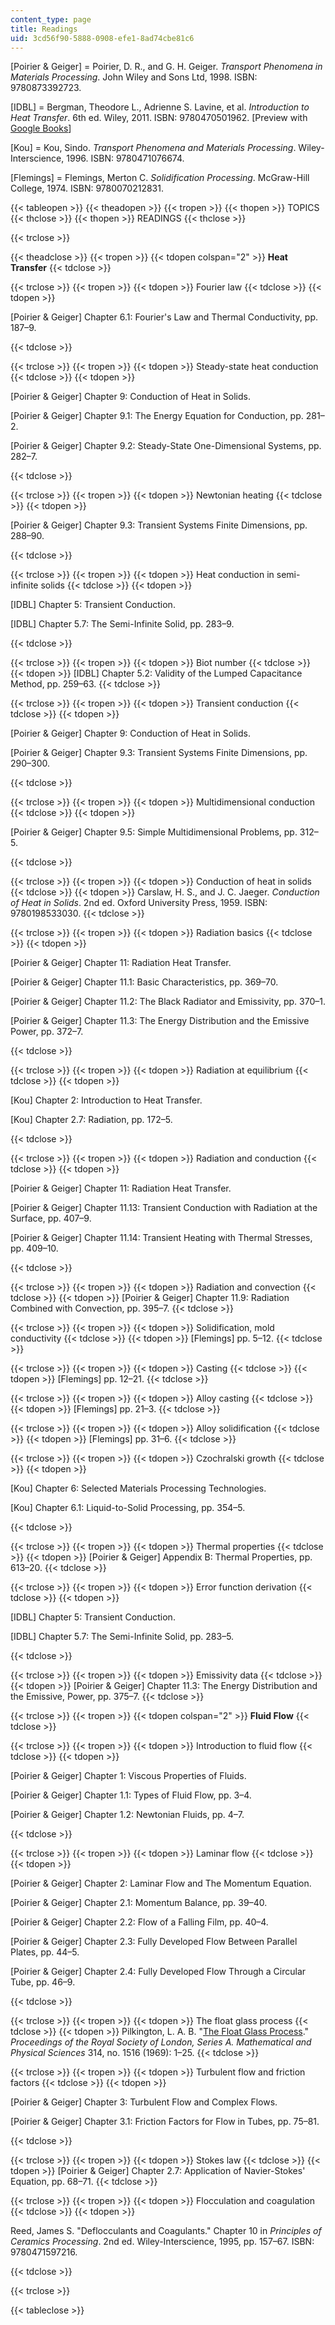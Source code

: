 ```yaml
---
content_type: page
title: Readings
uid: 3cd56f90-5888-0908-efe1-8ad74cbe81c6
---
```


\[Poirier & Geiger\] = Poirier, D. R., and G. H. Geiger. _Transport Phenomena in Materials Processing_. John Wiley and Sons Ltd, 1998. ISBN: 9780873392723.

\[IDBL\] = Bergman, Theodore L., Adrienne S. Lavine, et al. _Introduction to Heat Transfer_. 6th ed. Wiley, 2011. ISBN: 9780470501962. \[Preview with [Google Books](http://books.google.com/books?id=YBaNaLurTD4C&pg=PAfrontcover)\]

\[Kou\] = Kou, Sindo. _Transport Phenomena and Materials Processing_. Wiley-Interscience, 1996. ISBN: 9780471076674.

\[Flemings\] = Flemings, Merton C. _Solidification Processing_. McGraw-Hill College, 1974. ISBN: 9780070212831.

{{< tableopen >}}
{{< theadopen >}}
{{< tropen >}}
{{< thopen >}}
TOPICS
{{< thclose >}}
{{< thopen >}}
READINGS
{{< thclose >}}

{{< trclose >}}

{{< theadclose >}}
{{< tropen >}}
{{< tdopen colspan="2" >}}
**Heat Transfer**
{{< tdclose >}}

{{< trclose >}}
{{< tropen >}}
{{< tdopen >}}
Fourier law
{{< tdclose >}}
{{< tdopen >}}


\[Poirier & Geiger\] Chapter 6.1: Fourier's Law and Thermal Conductivity, pp. 187–9.


{{< tdclose >}}

{{< trclose >}}
{{< tropen >}}
{{< tdopen >}}
Steady-state heat conduction
{{< tdclose >}}
{{< tdopen >}}


\[Poirier & Geiger\] Chapter 9: Conduction of Heat in Solids.

\[Poirier & Geiger\] Chapter 9.1: The Energy Equation for Conduction, pp. 281–2.

\[Poirier & Geiger\] Chapter 9.2: Steady-State One-Dimensional Systems, pp. 282–7.


{{< tdclose >}}

{{< trclose >}}
{{< tropen >}}
{{< tdopen >}}
Newtonian heating
{{< tdclose >}}
{{< tdopen >}}


\[Poirier & Geiger\] Chapter 9.3: Transient Systems Finite Dimensions, pp. 288–90.


{{< tdclose >}}

{{< trclose >}}
{{< tropen >}}
{{< tdopen >}}
Heat conduction in semi-infinite solids
{{< tdclose >}}
{{< tdopen >}}


\[IDBL\] Chapter 5: Transient Conduction.

\[IDBL\] Chapter 5.7: The Semi-Infinite Solid, pp. 283–9.


{{< tdclose >}}

{{< trclose >}}
{{< tropen >}}
{{< tdopen >}}
Biot number
{{< tdclose >}}
{{< tdopen >}}
\[IDBL\] Chapter 5.2: Validity of the Lumped Capacitance Method, pp. 259–63.
{{< tdclose >}}

{{< trclose >}}
{{< tropen >}}
{{< tdopen >}}
Transient conduction
{{< tdclose >}}
{{< tdopen >}}


\[Poirier & Geiger\] Chapter 9: Conduction of Heat in Solids.

\[Poirier & Geiger\] Chapter 9.3: Transient Systems Finite Dimensions, pp. 290–300.


{{< tdclose >}}

{{< trclose >}}
{{< tropen >}}
{{< tdopen >}}
Multidimensional conduction
{{< tdclose >}}
{{< tdopen >}}


\[Poirier & Geiger\] Chapter 9.5: Simple Multidimensional Problems, pp. 312–5.


{{< tdclose >}}

{{< trclose >}}
{{< tropen >}}
{{< tdopen >}}
Conduction of heat in solids
{{< tdclose >}}
{{< tdopen >}}
Carslaw, H. S., and J. C. Jaeger. _Conduction of Heat in Solids_. 2nd ed. Oxford University Press, 1959. ISBN: 9780198533030.
{{< tdclose >}}

{{< trclose >}}
{{< tropen >}}
{{< tdopen >}}
Radiation basics
{{< tdclose >}}
{{< tdopen >}}


\[Poirier & Geiger\] Chapter 11: Radiation Heat Transfer.

\[Poirier & Geiger\] Chapter 11.1: Basic Characteristics, pp. 369–70.

\[Poirier & Geiger\] Chapter 11.2: The Black Radiator and Emissivity, pp. 370–1.

\[Poirier & Geiger\] Chapter 11.3: The Energy Distribution and the Emissive Power, pp. 372–7.


{{< tdclose >}}

{{< trclose >}}
{{< tropen >}}
{{< tdopen >}}
Radiation at equilibrium
{{< tdclose >}}
{{< tdopen >}}


\[Kou\] Chapter 2: Introduction to Heat Transfer.

\[Kou\] Chapter 2.7: Radiation, pp. 172–5.


{{< tdclose >}}

{{< trclose >}}
{{< tropen >}}
{{< tdopen >}}
Radiation and conduction
{{< tdclose >}}
{{< tdopen >}}


\[Poirier & Geiger\] Chapter 11: Radiation Heat Transfer.

\[Poirier & Geiger\] Chapter 11.13: Transient Conduction with Radiation at the Surface, pp. 407–9.

\[Poirier & Geiger\] Chapter 11.14: Transient Heating with Thermal Stresses, pp. 409–10.


{{< tdclose >}}

{{< trclose >}}
{{< tropen >}}
{{< tdopen >}}
Radiation and convection
{{< tdclose >}}
{{< tdopen >}}
\[Poirier & Geiger\] Chapter 11.9: Radiation Combined with Convection, pp. 395–7.
{{< tdclose >}}

{{< trclose >}}
{{< tropen >}}
{{< tdopen >}}
Solidification, mold conductivity
{{< tdclose >}}
{{< tdopen >}}
\[Flemings\] pp. 5–12.
{{< tdclose >}}

{{< trclose >}}
{{< tropen >}}
{{< tdopen >}}
Casting
{{< tdclose >}}
{{< tdopen >}}
\[Flemings\] pp. 12–21.
{{< tdclose >}}

{{< trclose >}}
{{< tropen >}}
{{< tdopen >}}
Alloy casting
{{< tdclose >}}
{{< tdopen >}}
\[Flemings\] pp. 21–3.
{{< tdclose >}}

{{< trclose >}}
{{< tropen >}}
{{< tdopen >}}
Alloy solidification
{{< tdclose >}}
{{< tdopen >}}
\[Flemings\] pp. 31–6.
{{< tdclose >}}

{{< trclose >}}
{{< tropen >}}
{{< tdopen >}}
Czochralski growth
{{< tdclose >}}
{{< tdopen >}}


\[Kou\] Chapter 6: Selected Materials Processing Technologies.

\[Kou\] Chapter 6.1: Liquid-to-Solid Processing, pp. 354–5.


{{< tdclose >}}

{{< trclose >}}
{{< tropen >}}
{{< tdopen >}}
Thermal properties
{{< tdclose >}}
{{< tdopen >}}
\[Poirier & Geiger\] Appendix B: Thermal Properties, pp. 613–20.
{{< tdclose >}}

{{< trclose >}}
{{< tropen >}}
{{< tdopen >}}
Error function derivation
{{< tdclose >}}
{{< tdopen >}}


\[IDBL\] Chapter 5: Transient Conduction.

\[IDBL\] Chapter 5.7: The Semi-Infinite Solid, pp. 283–5.


{{< tdclose >}}

{{< trclose >}}
{{< tropen >}}
{{< tdopen >}}
Emissivity data
{{< tdclose >}}
{{< tdopen >}}
\[Poirier & Geiger\] Chapter 11.3: The Energy Distribution and the Emissive, Power, pp. 375–7.
{{< tdclose >}}

{{< trclose >}}
{{< tropen >}}
{{< tdopen colspan="2" >}}
**Fluid Flow**
{{< tdclose >}}

{{< trclose >}}
{{< tropen >}}
{{< tdopen >}}
Introduction to fluid flow
{{< tdclose >}}
{{< tdopen >}}


\[Poirier & Geiger\] Chapter 1: Viscous Properties of Fluids.

\[Poirier & Geiger\] Chapter 1.1: Types of Fluid Flow, pp. 3–4.

\[Poirier & Geiger\] Chapter 1.2: Newtonian Fluids, pp. 4–7.


{{< tdclose >}}

{{< trclose >}}
{{< tropen >}}
{{< tdopen >}}
Laminar flow
{{< tdclose >}}
{{< tdopen >}}


\[Poirier & Geiger\] Chapter 2: Laminar Flow and The Momentum Equation.

\[Poirier & Geiger\] Chapter 2.1: Momentum Balance, pp. 39–40.

\[Poirier & Geiger\] Chapter 2.2: Flow of a Falling Film, pp. 40–4.

\[Poirier & Geiger\] Chapter 2.3: Fully Developed Flow Between Parallel Plates, pp. 44–5.

\[Poirier & Geiger\] Chapter 2.4: Fully Developed Flow Through a Circular Tube, pp. 46–9.


{{< tdclose >}}

{{< trclose >}}
{{< tropen >}}
{{< tdopen >}}
The float glass process
{{< tdclose >}}
{{< tdopen >}}
Pilkington, L. A. B. "[The Float Glass Process](http://www.jstor.org/stable/2416528)." _Proceedings of the Royal Society of London, Series A. Mathematical and Physical Sciences_ 314, no. 1516 (1969): 1–25.
{{< tdclose >}}

{{< trclose >}}
{{< tropen >}}
{{< tdopen >}}
Turbulent flow and friction factors
{{< tdclose >}}
{{< tdopen >}}


\[Poirier & Geiger\] Chapter 3: Turbulent Flow and Complex Flows.

\[Poirier & Geiger\] Chapter 3.1: Friction Factors for Flow in Tubes, pp. 75–81.


{{< tdclose >}}

{{< trclose >}}
{{< tropen >}}
{{< tdopen >}}
Stokes law
{{< tdclose >}}
{{< tdopen >}}
\[Poirier & Geiger\] Chapter 2.7: Application of Navier-Stokes' Equation, pp. 68–71.
{{< tdclose >}}

{{< trclose >}}
{{< tropen >}}
{{< tdopen >}}
Flocculation and coagulation
{{< tdclose >}}
{{< tdopen >}}


Reed, James S. "Deflocculants and Coagulants." Chapter 10 in _Principles of Ceramics Processing_. 2nd ed. Wiley-Interscience, 1995, pp. 157–67. ISBN: 9780471597216.


{{< tdclose >}}

{{< trclose >}}

{{< tableclose >}}